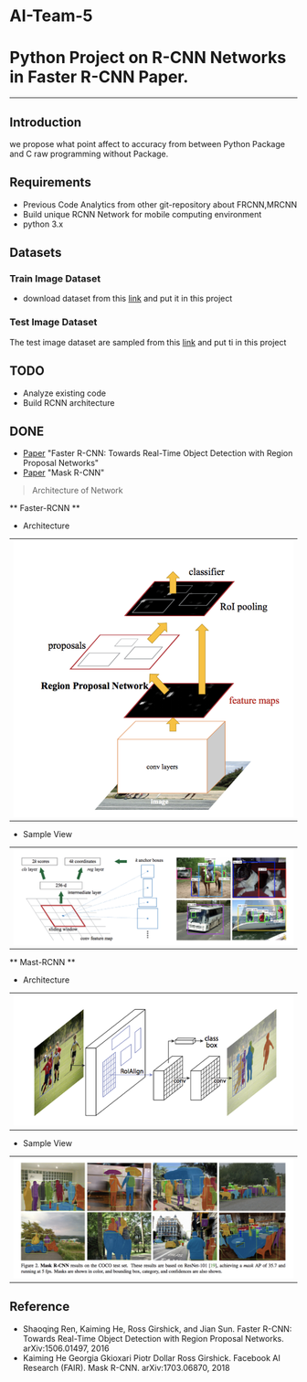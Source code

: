 # AI-Team-5
# Python Project on R-CNN Networks in Faster R-CNN Paper.
___
## Introduction
we propose what point affect to accuracy from between Python Package and C raw programming without Package.

## Requirements

- Previous Code Analytics from other git-repository about FRCNN,MRCNN
- Build unique RCNN Network for mobile computing environment
- python 3.x

## Datasets

### Train Image Dataset
- download dataset from this [link](https://www.cs.toronto.edu/~kriz/cifar.html) and put it in this project

### Test Image Dataset
The test image dataset are sampled from this [link](https://www.cs.toronto.edu/~kriz/cifar.html) and put ti in this project

## TODO
* Analyze existing code
* Build RCNN architecture

## DONE
* [Paper](https://arxiv.org/pdf/1506.01497) "Faster R-CNN: Towards Real-Time Object Detection with Region Proposal Networks" 
* [Paper](https://arxiv.org/abs/1703.06870) "Mask R-CNN"


> Architecture of Network

 ** Faster-RCNN **

- Architecture
<table>
  <tr>
    <td>
     <img src="images/architecture_of_frcnn.png"/>
    </td>
  </tr>
</table>

- Sample View
<table>
  <tr>
    <td>
      <img src="images/sample_view_of_frcnn.png"/>
    </td>
  </tr>
</table>
  
  
 ** Mast-RCNN **

- Architecture
<table>
  <tr>
    <td>
     <img src="images/architecture_of_mrcnn.png"/>
    </td>
  </tr>
</table>

- Sample View
<table>
  <tr>
    <td>
      <img src="images/sample_view_of_mrcnn.png"/>
    </td>
  </tr>
</table>


## Reference
- Shaoqing Ren, Kaiming He, Ross Girshick, and Jian Sun. Faster R-CNN: Towards Real-Time Object
Detection with Region Proposal Networks. arXiv:1506.01497, 2016
- Kaiming He Georgia Gkioxari Piotr Dollar Ross Girshick. Facebook AI Research (FAIR). Mask R-CNN. arXiv:1703.06870, 2018
